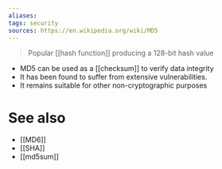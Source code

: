 ```yaml
---
aliases: 
tags: security
sources: https://en.wikipedia.org/wiki/MD5
---
```

> Popular [[hash function]] producing a 128-bit hash value

- MD5 can be used as a [[checksum]] to verify data integrity
- It has been found to suffer from extensive vulnerabilities. 
- It remains suitable for other non-cryptographic purposes
# See also
- [[MD6]]
- [[SHA]]
- [[md5sum]]